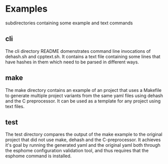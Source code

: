 # Examples

subdirectories containing some example and text commands

## cli

The cli directory README domenstrates command line invocations of 
dehash.sh and cpptext.sh.  It contains a text file containing some lines
that have hashes in them which need to be parsed in different ways.

## make

The make directory contains an example of an project that
uses a Makefile to generate multiple project variants from the same
yaml files using dehash and the C preprocessor.  It can be used
as a template for any project using text files.

## test

The test directory compares the output of the make example to the
original project that did not use make, dehash and the C-preprocessor.
It achieves it's goal by running the generated yaml and the original
yaml both through the esphome configuration validation tool, and thus
requires that the esphome command is installed.


